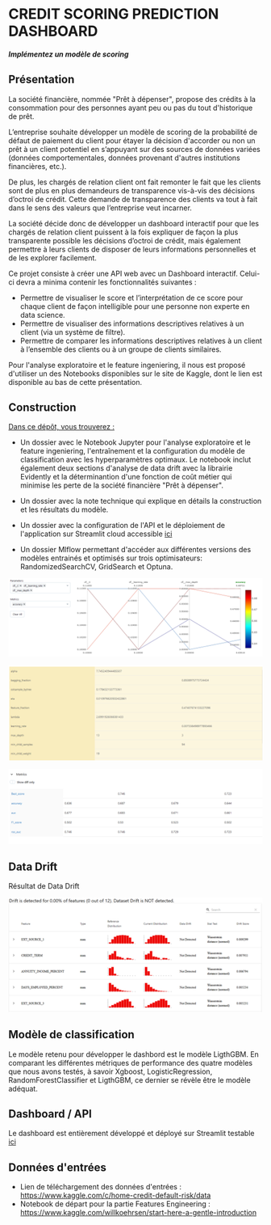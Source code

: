 
# CREDIT SCORING PREDICTION DASHBOARD

#### <i>Implémentez un modèle de scoring</i>

## Présentation


La société financière, nommée "Prêt à dépenser", propose des crédits à la consommation pour des personnes ayant peu ou pas du tout d'historique de prêt.

L’entreprise souhaite développer un modèle de scoring de la probabilité de défaut de paiement du client pour étayer la décision d'accorder ou non un prêt à un client potentiel en s’appuyant sur des sources de données variées (données comportementales, données provenant d'autres institutions financières, etc.).

De plus, les chargés de relation client ont fait remonter le fait que les clients sont de plus en plus demandeurs de transparence vis-à-vis des décisions d’octroi de crédit. Cette demande de transparence des clients va tout à fait dans le sens des valeurs que l’entreprise veut incarner.

La société décide donc de développer un dashboard interactif pour que les chargés de relation client puissent à la fois expliquer de façon la plus transparente possible les décisions d’octroi de crédit, mais également permettre à leurs clients de disposer de leurs informations personnelles et de les explorer facilement.



Ce projet consiste à créer une API web avec un Dashboard interactif. Celui-ci devra a minima contenir les fonctionnalités suivantes :

 - Permettre de visualiser le score et l’interprétation de ce score pour chaque client de façon intelligible pour une personne non experte en data science.
 - Permettre de visualiser des informations descriptives relatives à un client (via un système de filtre).
 - Permettre de comparer les informations descriptives relatives à un client à l’ensemble des clients ou à un groupe de clients similaires.

Pour l'analyse exploratoire et le feature ingeniering, il nous est proposé d'utiliser un des Notebooks disponibles sur le site de Kaggle, dont le lien est disponible au bas de cette présentation.

## Construction

<u>Dans ce dépôt, vous trouverez :</u>

 - Un dossier avec le Notebook Jupyter pour l'analyse exploratoire et le feature ingeniering, l'entraînement et la configuration du modèle de classification avec les hyperparamètres optimaux. Le notebook inclut également deux sections d'analyse de data drift avec la librairie Evidently et la déterminantion d'une fonction de coût métier qui minimise les perte de la société financière "Prêt à dépenser".
 - Un dossier avec la note technique qui explique en détails la construction et les résultats du modèle.
 - Un dossier avec la configuration de l'API et le déploiement de l'application sur Streamlit cloud accessible [ici](https://issakad-dashboard1-dashboard-whmh48.streamlit.app/)
   
 - Un dossier Mlflow permettant d'accéder aux différentes versions des modèles entrainés et optimisés sur trois optimisateurs: RandomizedSearchCV, GridSearch et Optuna.

![Mlflow tracking](./Mlflow/mlflow.PNG)

![Mlflow tracking](./Mlflow/hyperparamters_lgbm_xgboost_under_optuna.PNG)

![Mlflow tracking](./Mlflow/metrics_lgbm_randomforest_xgboost_logisticregression_under_randomizedsearch_cv.PNG)

## Data Drift
Résultat de Data Drift

![Data Drift](datadrift.PNG)
## Modèle de classification
Le modèle retenu pour développer le dashbord est le modèle LigthGBM. En comparant les différentes métriques de performance des quatre modèles que nous avons testés, à savoir Xgboost, LogisticRegression, RandomForestClassifier et LigthGBM, ce dernier se révèle être le modèle adéquat.  

## Dashboard / API
Le dashboard est entièrement développé et déployé sur Streamlit testable [ici](https://issakad-dashboard1-dashboard-whmh48.streamlit.app/)
 

## Données d'entrées
 - Lien de téléchargement des données d'entrées : https://www.kaggle.com/c/home-credit-default-risk/data 
 - Notebook de départ pour la partie Features Engineering : https://www.kaggle.com/willkoehrsen/start-here-a-gentle-introduction
